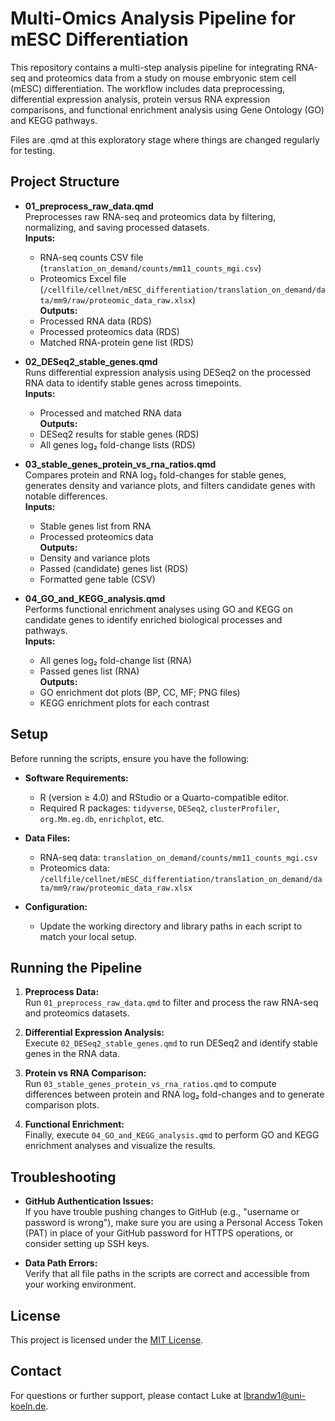 # Multi-Omics Analysis Pipeline for mESC Differentiation

This repository contains a multi-step analysis pipeline for integrating RNA-seq and proteomics data from a study on mouse embryonic stem cell (mESC) differentiation. The workflow includes data preprocessing, differential expression analysis, protein versus RNA expression comparisons, and functional enrichment analysis using Gene Ontology (GO) and KEGG pathways.

Files are .qmd at this exploratory stage where things are changed regularly for testing.

## Project Structure

- **01_preprocess_raw_data.qmd**  
  Preprocesses raw RNA-seq and proteomics data by filtering, normalizing, and saving processed datasets.  
  **Inputs:**  
  - RNA-seq counts CSV file (`translation_on_demand/counts/mm11_counts_mgi.csv`)  
  - Proteomics Excel file (`/cellfile/cellnet/mESC_differentiation/translation_on_demand/data/mm9/raw/proteomic_data_raw.xlsx`)  
  **Outputs:**  
  - Processed RNA data (RDS)  
  - Processed proteomics data (RDS)  
  - Matched RNA-protein gene list (RDS)

- **02_DESeq2_stable_genes.qmd**  
  Runs differential expression analysis using DESeq2 on the processed RNA data to identify stable genes across timepoints.  
  **Inputs:**  
  - Processed and matched RNA data  
  **Outputs:**  
  - DESeq2 results for stable genes (RDS)  
  - All genes log₂ fold-change lists (RDS)

- **03_stable_genes_protein_vs_rna_ratios.qmd**  
  Compares protein and RNA log₂ fold-changes for stable genes, generates density and variance plots, and filters candidate genes with notable differences.  
  **Inputs:**  
  - Stable genes list from RNA  
  - Processed proteomics data  
  **Outputs:**  
  - Density and variance plots  
  - Passed (candidate) genes list (RDS)  
  - Formatted gene table (CSV)

- **04_GO_and_KEGG_analysis.qmd**  
  Performs functional enrichment analyses using GO and KEGG on candidate genes to identify enriched biological processes and pathways.  
  **Inputs:**  
  - All genes log₂ fold-change list (RNA)  
  - Passed genes list (RNA)  
  **Outputs:**  
  - GO enrichment dot plots (BP, CC, MF; PNG files)  
  - KEGG enrichment plots for each contrast

## Setup

Before running the scripts, ensure you have the following:

- **Software Requirements:**
  - R (version ≥ 4.0) and RStudio or a Quarto-compatible editor.
  - Required R packages: `tidyverse`, `DESeq2`, `clusterProfiler`, `org.Mm.eg.db`, `enrichplot`, etc.

- **Data Files:**
  - RNA-seq data: `translation_on_demand/counts/mm11_counts_mgi.csv`
  - Proteomics data: `/cellfile/cellnet/mESC_differentiation/translation_on_demand/data/mm9/raw/proteomic_data_raw.xlsx`

- **Configuration:**
  - Update the working directory and library paths in each script to match your local setup.

## Running the Pipeline

1. **Preprocess Data:**  
   Run `01_preprocess_raw_data.qmd` to filter and process the raw RNA-seq and proteomics datasets.

2. **Differential Expression Analysis:**  
   Execute `02_DESeq2_stable_genes.qmd` to run DESeq2 and identify stable genes in the RNA data.

3. **Protein vs RNA Comparison:**  
   Run `03_stable_genes_protein_vs_rna_ratios.qmd` to compute differences between protein and RNA log₂ fold-changes and to generate comparison plots.

4. **Functional Enrichment:**  
   Finally, execute `04_GO_and_KEGG_analysis.qmd` to perform GO and KEGG enrichment analyses and visualize the results.

## Troubleshooting

- **GitHub Authentication Issues:**  
  If you have trouble pushing changes to GitHub (e.g., "username or password is wrong"), make sure you are using a Personal Access Token (PAT) in place of your GitHub password for HTTPS operations, or consider setting up SSH keys.

- **Data Path Errors:**  
  Verify that all file paths in the scripts are correct and accessible from your working environment.

## License

This project is licensed under the [MIT License](LICENSE).

## Contact

For questions or further support, please contact Luke at lbrandw1@uni-koeln.de.
